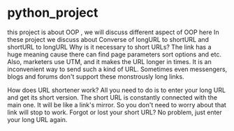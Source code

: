 # python_project

this project is about OOP , we will discuss different aspect of OOP here 
In these project we discuss about Converse of longURL to shortURL and shortURL to longURL
Why is it necessary to short URLs?
The link has a huge meaning cause there can find page parameters sort options and etc. Also, marketers use UTM, and it makes the URL longer in times. It is an inconvenient way to send such a kind of URL. Sometimes even messengers, blogs and forums don't support these monstrously long links. 

How does URL shortener work?
All you need to do is to enter your long URL and get its short version. The short URL is constantly connected with the main one. It will be like a link's mirror. So you don't need to worry about that link will stop to work. Forgot or lost your short URL? No problem, just enter your long URL again.


